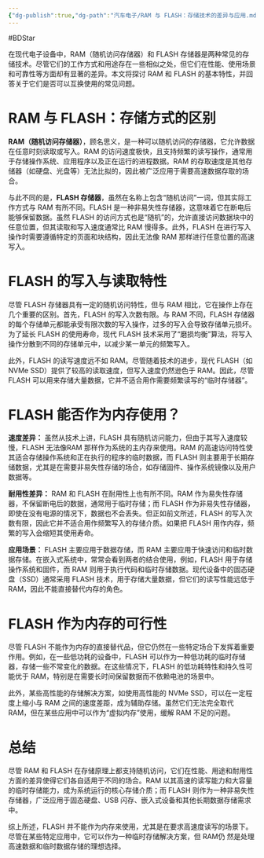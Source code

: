 ```yaml
---
{"dg-publish":true,"dg-path":"汽车电子/RAM 与 FLASH：存储技术的差异与应用.md","permalink":"/汽车电子/RAM 与 FLASH：存储技术的差异与应用/","created":"2020-11-06T15:08:14.000+08:00","updated":"2025-04-02T11:21:09.000+08:00"}
---
```


#BDStar

在现代电子设备中，RAM（随机访问存储器）和 FLASH 存储器是两种常见的存储技术。尽管它们的工作方式和用途存在一些相似之处，但它们在性能、使用场景和可靠性等方面却有显著的差异。本文将探讨 RAM 和 FLASH 的基本特性，并回答关于它们是否可以互换使用的常见问题。

# RAM 与 FLASH：存储方式的区别

**RAM（随机访问存储器）**，顾名思义，是一种可以随机访问的存储器，它允许数据在任意时刻读取或写入。RAM 的访问速度极快，且支持频繁的读写操作，通常用于存储操作系统、应用程序以及正在运行的进程数据。RAM 的存取速度是其他存储器（如硬盘、光盘等）无法比拟的，因此被广泛应用于需要高速数据存取的场合。

与此不同的是，**FLASH 存储器**，虽然在名称上包含“随机访问”一词，但其实际工作方式与 RAM 有所不同。FLASH 是一种非易失性存储器，这意味着它在断电后能够保留数据。虽然 FLASH 的访问方式也是“随机”的，允许直接访问数据块中的任意位置，但其读取和写入速度通常比 RAM 慢得多。此外，FLASH 在进行写入操作时需要遵循特定的页面和块结构，因此无法像 RAM 那样进行任意位置的高速写入。

# FLASH 的写入与读取特性

尽管 FLASH 存储器具有一定的随机访问特性，但与 RAM 相比，它在操作上存在几个重要的区别。首先，FLASH 的写入次数有限。与 RAM 不同，FLASH 存储器的每个存储单元都能承受有限次数的写入操作，过多的写入会导致存储单元损坏。为了延长 FLASH 的使用寿命，现代 FLASH 技术采用了“磨损均衡”算法，将写入操作分散到不同的存储单元中，以减少某一单元的频繁写入。

此外，FLASH 的读写速度远不如 RAM。尽管随着技术的进步，现代 FLASH（如NVMe SSD）提供了较高的读取速度，但写入速度仍然逊色于 RAM。因此，尽管 FLASH 可以用来存储大量数据，它并不适合用作需要频繁读写的“临时存储器”。

# FLASH 能否作为内存使用？

**速度差异：** 虽然从技术上讲，FLASH 具有随机访问能力，但由于其写入速度较慢，FLASH 无法像RAM 那样作为系统的主内存来使用。RAM 的高速访问特性使其适合存储操作系统和正在执行的程序的临时数据，而 FLASH 则主要用于长期存储数据，尤其是在需要非易失性存储的场合，如存储固件、操作系统镜像以及用户数据等。

**耐用性差异：** RAM 和 FLASH 在耐用性上也有所不同。RAM 作为易失性存储器，不保留断电后的数据，通常用于临时存储；而 FLASH 作为非易失性存储器，即使在没有电源的情况下，数据也不会丢失。但正如前文所述，FLASH 的写入次数有限，因此它并不适合用作频繁写入的存储介质。如果把 FLASH 用作内存，频繁的写入会缩短其使用寿命。

**应用场景：** FLASH 主要应用于数据存储，而 RAM 主要应用于快速访问和临时数据存储。在嵌入式系统中，常常会看到两者的结合使用，例如，FLASH 用于存储操作系统和固件，而 RAM 则用于执行代码和临时存储数据。现代设备中的固态硬盘（SSD）通常采用 FLASH 技术，用于存储大量数据，但它们的读写性能远低于 RAM，因此不能直接替代内存的角色。

# FLASH 作为内存的可行性

尽管 FLASH 不能作为内存的直接替代品，但它仍然在一些特定场合下发挥着重要作用。例如，在一些低功耗的设备中，FLASH 可以作为一种低功耗的临时存储器，存储一些不常变化的数据。在这些情况下，FLASH 的低功耗特性和持久性可能优于 RAM，特别是在需要长时间保留数据而不依赖电池的场景中。

此外，某些高性能的存储解决方案，如使用高性能的 NVMe SSD，可以在一定程度上缩小与 RAM 之间的速度差距，成为辅助存储。虽然它们无法完全取代 RAM，但在某些应用中可以作为“虚拟内存”使用，缓解 RAM 不足的问题。

# 总结

尽管 RAM 和 FLASH 在存储原理上都支持随机访问，它们在性能、用途和耐用性方面的差异使得它们各自适用于不同的场合。RAM 以其高速的读写能力和大容量的临时存储能力，成为系统运行的核心存储介质；而 FLASH 则作为一种非易失性存储器，广泛应用于固态硬盘、USB 闪存、嵌入式设备和其他长期数据存储需求中。

综上所述，FLASH 并不能作为内存来使用，尤其是在要求高速度读写的场景下。尽管在某些特定应用中，它可以作为一种临时存储解决方案，但 RAM仍 然是处理高速数据和临时数据存储的理想选择。